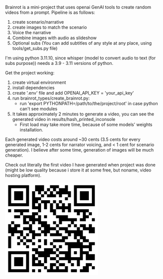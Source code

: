 Brainrot is a mini-project that uses openai GenAI tools to create random videos from a prompt.
Pipeline is as follows:
1) create scenario/narrative
2) create images to match the scenario
3) Voice the narrative
4) Combine images with audio as slideshow
5) Optional subs (You can add subtitles of any style at any place, using tools/get_subs.py file)

I'm using python 3.11.10, since whisper (model to convert audio to text (for subs purpose)) needs a 3.9 - 3.11 versions of python.

Get the project working:
1) create virtual environment
2) install dependencies
3) create '.env' file and add OPENAI_API_KEY = 'your_api_key'
4) run brainrot_types/create_brainrot.py:
    * run 'export PYTHONPATH=/path/to/the/project/root' in case python can't see modules
5) It takes approximately 2 minutes to generate a video, you can see the generated video in results/hash_printed_inconsole
    * First load may take more time, because of some models' weights installation.

Each generated video costs around ~30 cents (3.5 cents for every generated image, 1-2 cents for narrator voicing, and < 1 cent for scenario generation). I believe after some time, generation of images will be much cheaper. 

Check out literally the first video I have generated when project was done (might be low quality because i store it at some free, but noname, video hosting platform).


<img src="brainrot_video.png" alt="qr for the video" width="300" />

